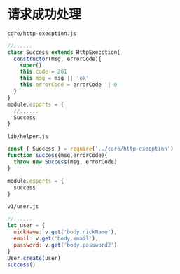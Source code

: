 # 请求成功处理

`core/http-execption.js`

```js
//......
class Success extends HttpExecption{
  constructor(msg, errorCode){
    super()
    this.code = 201
    this.msg = msg || 'ok'
    this.errorCode = errorCode || 0
  }
}
module.exports = {
  //......
  Success
}
```

`lib/helper.js`

```js
const { Success } = require('../core/http-execption')
function success(msg,errorCode){
  throw new Success(msg, errorCode)
}

module.exports = {
  success
}
```

`v1/user.js`

```js
//......
let user = {
  nickName: v.get('body.nickName'),
  email: v.get('body.email'),
  password: v.get('body.password2')
}
User.create(user)
success()
```
